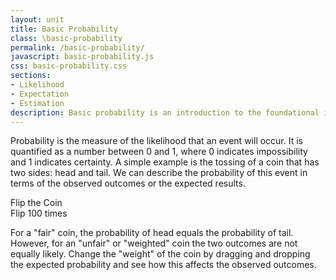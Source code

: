 ```yaml
---
layout: unit
title: Basic Probability
class: \basic-probability
permalink: /basic-probability/
javascript: basic-probability.js
css: basic-probability.css
sections:
- Likelihood
- Expectation
- Estimation
description: Basic probability is an introduction to the foundational ideas in probability theory.
---
```



<p>Probability is the measure of the likelihood that an event will occur. It is quantified as a number between 0 and 1, where 0 indicates impossibility and 1 indicates certainty. A simple example is the tossing of a coin that has two sides: head and tail. We can describe the probability of this event in terms of the observed outcomes or the expected results.</p>

<div id="coinWrapper">
    <div id="coin"></div>
    <div id="coinButtons">
        <div class="btn btn-default" id="flipOne">Flip the Coin</div>
        <div class="btn btn-default" id="flipHundred">Flip 100 times</div>
    </div>
</div>

<p>For a "fair" coin, the probability of head equals the probability of tail. However, for an "unfair" or "weighted" coin the two outcomes are not equally likely. Change the "weight" of the coin by dragging and dropping the expected probability and see how this affects the observed outcomes.</p>


<!-- <p>The expected value of an experiment is the probability-weighted average of all possible values.  It is defined mathematically as the following:</p>
$$E[X] = \sum_{x \in X}xP(x)$$
<p>The law of large numbers states that the average result from a series of trials will converge to the expected value. Roll the die to see convergence to its expected value.</p>
<div id="dieWrapper">
    <div id="die"></div>
    <div id="dieButtons">
        <div class="btn btn-default" id="rollOne">Roll the Die</div>
        <div class="btn btn-default" id="rollHundred">Roll 100 times</div>
    </div>
</div>
<p>Change the theoretical probability of the die to see how that changes the average and expected value.</p>
<div id="barDie"></div> -->



<!-- <p>One of the main goals of statistics is to estimate unknown parameters. An estimator uses measurements and properties of expectation to approximate these parameters. To illustrate this idea we will estimate the value of pi, \( \pi \) by dropping randomly samples on a square that inscribes a circle.  We will define the following estimator \( \hat{\pi} \), where \( m \) is the number of samples within our circle and \( n \) is the total number of samples dropped.</p>
<table id="estimation" class="table table-bordered">
    <colgroup></colgroup>
    <colgroup></colgroup>
    <colgroup></colgroup>
    <tbody>
        <tr>
            <td>\(\hat{\pi} = 4\dfrac{m}{n}\)</td>
            <td>
                \( m= \) <span id="m">0.00</span><br>
                \( n= \) <span id="n">0.00</span>
            </td>
            <td>\( \hat{\pi}= \) <span id="pi">&emsp;&emsp;&emsp;&emsp;</span></td>
        </tr>
    </tbody>
</table>         
<div class="btn btn-default" id="dropHundred">Drop 100 Samples</div>
<div class="btn btn-default" id="dropThousand">Drop 1000 Samples</div>
<p style="margin-top:10px">An estimator's accuracy and precision is quantified by the following properties:</p>
<div id='properties'>
    <label class="radio-inline"><input type="radio" name="estProp" value='bias'>Bias</label>
    <label class="radio-inline"><input type="radio" name="estProp" value='var'>Variance</label>
    <label class="radio-inline"><input type="radio" name="estProp" value='mse'>Mean Squared Error</label>
</div>
<div class='estProperties' id='bias'>
    <p>The bias of an estimator is the difference between the estimator's expected value and the true value of the parameter being estimated. It informally measures how accurate an estimator is. For an estimator \( \theta \), bias is defined mathematically as:</p>
    $$B(\hat{\theta}) = E(\hat{\theta}) - \theta$$
    <p>In our example, \( \hat{\pi} \) is unbiased, which means its bias is 0.</p>
    
</div>
<div class='estProperties' id='var'>
    <p>Variance is the expectation of the squared deviation of an estimator from its expected value. It informally measures how precise an estimator is. For an estimator \( \theta \), this is defined mathematically as:</p>
    $$var(\hat{\theta}) = E[(\hat{\theta} - E(\hat{\theta}))^2]$$
    <p>In our example, the variance of our estimator \( \hat{\pi} \) is <span id='varValue'></span></p>
</div>
<div class='estProperties' id='mse'>
    <p>Mean squared error (MSE) of an estimator is the sum of the estimator's variance and bias squared. For an estimator \( \theta \), this is defined mathematically as:</p>
    $$MSE(\hat{\theta}) = var(\hat{\theta}) + B(\hat{\theta})^2$$
    <p>In our example, the mean squared error of our estimator \( \hat{\pi} \) is <span id='mseValue'></span></p>
</div> -->
